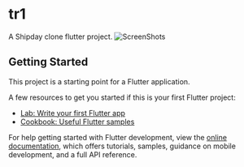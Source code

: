 # tr1

A Shipday clone flutter project.
![ScreenShots](https://github.com/dagiabea/shipday-clone/assets/52936941/d7255725-6aaa-4ff8-b13d-451fef48bf2e)

## Getting Started

This project is a starting point for a Flutter application.

A few resources to get you started if this is your first Flutter project:

- [Lab: Write your first Flutter app](https://docs.flutter.dev/get-started/codelab)
- [Cookbook: Useful Flutter samples](https://docs.flutter.dev/cookbook)

For help getting started with Flutter development, view the
[online documentation](https://docs.flutter.dev/), which offers tutorials,
samples, guidance on mobile development, and a full API reference.

